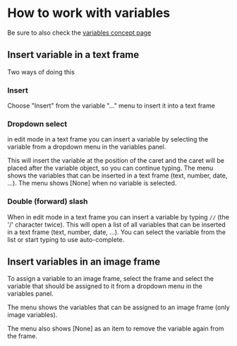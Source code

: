 # How to work with variables

Be sure to also check the [variables concept page](/GraFx-Studio/concept/variables/)

## Insert variable in a text frame

Two ways of doing this

### Insert

Choose "Insert" from the variable "..." menu to insert it into a text frame

### Dropdown select

in edit mode in a text frame you can insert a variable by selecting the variable from a dropdown menu in the variables panel.

This will insert the variable at the position of the caret and the caret will be placed after the variable object, so you can continue typing. The menu shows the variables that can be inserted in a text frame (text, number, date, …). The menu shows [None] when no variable is selected.

### Double (forward) slash

When in edit mode in a text frame you can insert a variable by typing `//` (the '/' character twice). This will open a list of all variables that can be inserted in a text frame (text, number, date, …). You can select the variable from the list or start typing to use auto-complete.

## Insert variables in an image frame

To assign a variable to an image frame, select the frame and select the variable that should be assigned to it from a dropdown menu in the variables panel.

The menu shows the variables that can be assigned to an image frame (only image variables).

The menu also shows [None] as an item to remove the variable again from the frame.